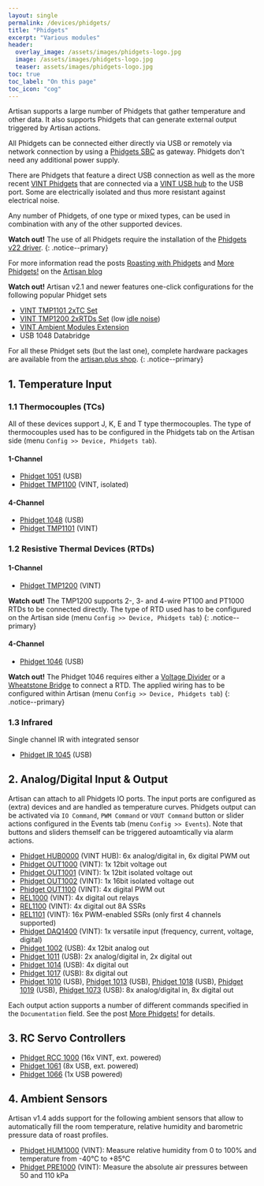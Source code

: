 ```yaml
---
layout: single
permalink: /devices/phidgets/
title: "Phidgets"
excerpt: "Various modules"
header:
  overlay_image: /assets/images/phidgets-logo.jpg
  image: /assets/images/phidgets-logo.jpg
  teaser: assets/images/phidgets-logo.jpg
toc: true
toc_label: "On this page"
toc_icon: "cog"
---
```

Artisan supports a large number of Phidgets that gather temperature and other data. It also supports Phidgets that can generate external output triggered by Artisan actions.

All Phidgets can be connected either directly via USB or remotely via network connection by using a [Phidgets SBC](http://www.phidgets.com/products.php?category=21&product_id=1073_0) as gateway. Phidgets don't need any additional power supply.

There are Phidgets that feature a direct USB connection as well as the more recent [VINT Phidgets](https://www.phidgets.com/docs/What_is_VINT%3F) that are connected via a [VINT USB hub](https://www.phidgets.com/?tier=3&catid=2&pcid=1&prodid=643) to the USB port. Some are electrically isolated and thus more resistant against electrical noise.

Any number of Phidgets, of one type or mixed types, can be used in combination with any of the other supported devices.

**Watch out!** The use of all Phidgets require the installation of the [Phidgets v22 driver](https://artisan-roasterscope.blogspot.de/2017/12/more-phidgets.html).
{: .notice--primary}

For more information read the posts [Roasting with Phidgets](https://artisan-roasterscope.blogspot.it/2017/12/roasting-with-phidgets.html) and [More Phidgets!](https://artisan-roasterscope.blogspot.it/2017/12/more-phidgets.html) on the [Artisan blog](https://artisan-roasterscope.blogspot.it/)

**Watch out!** 
Artisan v2.1 and newer features one-click configurations for the following popular Phidget sets

- [VINT TMP1101 2xTC Set](/devices/phidget-sets#vint-tmp1101-2xtc)
- [VINT TMP1200 2xRTDs Set](/devices/phidget-sets#vint-tmp1200-2xrtd) (low [idle noise](https://artisan-roasterscope.blogspot.com/2019/03/on-idle-noise.html))
- [VINT Ambient Modules Extension](/devices/phidget-sets#vint-ambient-modules)
- USB 1048 Databridge

For all these Phidget sets (but the last one), complete hardware packages are available from the [artisan.plus shop](https://shop.artisan.plus/).
{: .notice--primary}


## 1. Temperature Input

### 1.1 Thermocouples (TCs)

All of these devices support J, K, E and T type thermocouples. The type of thermocouples used has to be configured in the Phidgets tab on the Artisan side (menu `Config >> Device, Phidgets tab`).

#### 1-Channel

* [Phidget 1051](https://www.phidgets.com/?tier=3&catid=14&pcid=12&prodid=43) (USB)
* [Phidget TMP1100](https://www.phidgets.com/?tier=3&catid=64&pcid=57&prodid=725) (VINT, isolated)

#### 4-Channel

* [Phidget 1048](https://www.phidgets.com/?tier=3&catid=14&pcid=12&prodid=38) (USB)
* [Phidget TMP1101](https://www.phidgets.com/?tier=3&catid=64&pcid=57&prodid=726) (VINT)

### 1.2 Resistive Thermal Devices (RTDs)

#### 1-Channel

* [Phidget TMP1200](https://www.phidgets.com/?tier=3&catid=64&pcid=57&prodid=968) (VINT)
 
**Watch out!** The TMP1200 supports 2-, 3- and 4-wire PT100 and PT1000 RTDs to be connected directly. The type of RTD used has to be configured on the Artisan side (menu `Config >> Device, Phidgets tab`)
{: .notice--primary}

#### 4-Channel

* [Phidget 1046](https://www.phidgets.com/?tier=3&catid=2&pcid=1&prodid=35) (USB)

**Watch out!** The Phidget 1046 requires either a [Voltage Divider](http://www.phidgets.com/docs/3175_User_Guide#Using_a_Voltage_Divider) or a [Wheatstone Bridge](http://www.phidgets.com/docs/3175_User_Guide#Using_a_Wheatstone_Bridge) to connect a RTD. The applied wiring has to be configured within Artisan (menu `Config >> Device, Phidgets tab`)
{: .notice--primary}


### 1.3 Infrared

Single channel IR with integrated sensor

* [Phidget IR 1045](https://www.phidgets.com/?tier=3&catid=14&pcid=12&prodid=34) (USB)


## 2. Analog/Digital Input & Output

Artisan can attach to all Phidgets IO ports. The input ports are configured as (extra) devices and are handled as temperature curves. Phidgets output can be activated via `IO Command`, `PWM Command` or `VOUT Command` button or slider actions configured in the Events tab (menu `Config >> Events`). Note that buttons and sliders themself can be triggered autoamtically via alarm actions.

* [Phidget  HUB0000](https://www.phidgets.com/?tier=3&catid=2&pcid=1&prodid=643) (VINT HUB): 6x analog/digital in, 6x digital PWM out
* [Phidget OUT1000](https://www.phidgets.com/?tier=3&catid=2&pcid=1&prodid=711) (VINT): 1x 12bit voltage out
* [Phidget OUT1001](https://www.phidgets.com/?tier=3&catid=2&pcid=1&prodid=712) (VINT): 1x 12bit isolated voltage out
* [Phidget OUT1002](https://www.phidgets.com/?tier=3&catid=2&pcid=1&prodid=713) (VINT): 1x 16bit isolated voltage out
* [Phidget OUT1100](https://www.phidgets.com/?tier=3&catid=2&pcid=1&prodid=714) (VINT): 4x digital PWM out
* [REL1000](https://www.phidgets.com/?tier=3&catid=46&pcid=39&prodid=966) (VINT): 4x digital out relays
* [REL1100](https://www.phidgets.com/?tier=3&catid=46&pcid=39&prodid=720) (VINT): 4x digital out 8A SSRs
* [REL1101](https://www.phidgets.com/?tier=3&catid=46&pcid=39&prodid=721) (VINT): 16x PWM-enabled SSRs (only first 4 channels supported)
* [Phidget DAQ1400](https://www.phidgets.com/?tier=3&catid=49&pcid=42&prodid=961) (VINT): 1x versatile input (frequency, current, voltage, digital)
* [Phidget 1002](https://www.phidgets.com/?tier=3&catid=2&pcid=1&prodid=2) (USB): 4x 12bit analog out
* [Phidget 1011](https://www.phidgets.com/?tier=3&catid=2&pcid=1&prodid=4) (USB): 2x analog/digital in, 2x digital out
* [Phidget 1014](https://www.phidgets.com/?tier=3&prodid=9) (USB): 4x digital out
* [Phidget 1017](https://www.phidgets.com/?tier=3&catid=46&pcid=39&prodid=15) (USB): 8x digital out
* [Phidget 1010](https://www.phidgets.com/?tier=3&catid=2&pcid=1&prodid=3) (USB), [Phidget 1013](https://www.phidgets.com/?tier=3&prodid=8) (USB), [Phidget 1018](https://www.phidgets.com/?tier=3&catid=2&pcid=1&prodid=18) (USB), [Phidget 1019](https://www.phidgets.com/?tier=3&catid=2&pcid=1&prodid=20) (USB), [Phidget 1073](https://www.phidgets.com/?tier=3&catid=1&pcid=0&prodid=69) (USB): 8x analog/digital in, 8x digital out

Each output action supports a number of different commands specified in the `Documentation` field. See the post [More Phidgets!](https://artisan-roasterscope.blogspot.it/2017/12/more-phidgets.html) for details.

## 3. RC Servo Controllers

* [Phidget RCC 1000](https://www.phidgets.com/?tier=3&catid=21&pcid=18&prodid=1015) (16x VINT, ext. powered)
* [Phidget 1061](https://www.phidgets.com/?tier=3&catid=21&pcid=18&prodid=1032) (8x USB, ext. powered)
* [Phidget 1066](https://www.phidgets.com/?tier=3&catid=21&pcid=18&prodid=1044) (1x USB powered) 

## 4. Ambient Sensors

Artisan v1.4 adds support for the following ambient sensors that allow to automatically fill the room temperature, relative humidity and barometric pressure data of roast profiles.

* [Phidget HUM1000](https://www.phidgets.com/?tier=3&catid=14&pcid=12&prodid=644) (VINT): Measure relative humidity from 0 to 100% and temperature from -40°C to +85°C
* [Phidget PRE1000](https://www.phidgets.com/?tier=3&catid=64&pcid=57&prodid=719) (VINT): Measure the absolute air pressures between 50 and 110 kPa